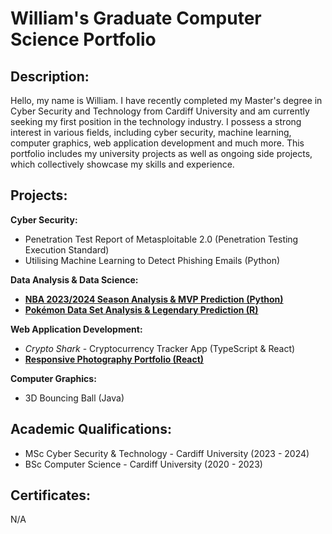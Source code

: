 # William's Graduate Computer Science Portfolio

## Description:
Hello, my name is William. I have recently completed my Master's degree in Cyber Security and Technology from Cardiff University and am currently seeking my first position in the technology industry. I possess a strong interest in various fields, including cyber security, machine learning, computer graphics, web application development and much more. This portfolio includes my university projects as well as ongoing side projects, which collectively showcase my skills and experience.

## Projects:

**Cyber Security:**
* Penetration Test Report of Metasploitable 2.0 (Penetration Testing Execution Standard)
* Utilising Machine Learning to Detect Phishing Emails (Python)

**Data Analysis & Data Science:**
* [**NBA 2023/2024 Season Analysis & MVP Prediction (Python)**](https://github.com/wlshepherd/My_Portolio/blob/main/NBA_Data_Analysis_Project.ipynb)
* [**Pokémon Data Set Analysis & Legendary Prediction (R)**](https://github.com/wlshepherd/My_Portolio/blob/main/pokemon.pdf)

**Web Application Development:**
* _Crypto Shark_ - Cryptocurrency Tracker App (TypeScript & React)
* [**Responsive Photography Portfolio (React)**](https://wlshepherd.github.io/react-first-project/#/)

**Computer Graphics:**
* 3D Bouncing Ball (Java)

## Academic Qualifications:
* MSc Cyber Security & Technology - Cardiff University (2023 - 2024)
* BSc Computer Science - Cardiff University (2020 - 2023)

## Certificates:
N/A
